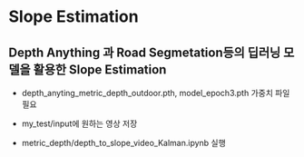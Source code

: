 # Slope Estimation

## Depth Anything 과 Road Segmetation등의 딥러닝 모델을 활용한 Slope Estimation

 - depth_anyting_metric_depth_outdoor.pth, model_epoch3.pth 가중치 파일 필요
  
 - my_test/input에 원하는 영상 저장
 - metric_depth/depth_to_slope_video_Kalman.ipynb 실행
